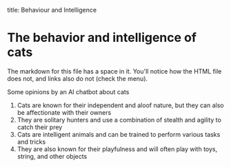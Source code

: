 title: Behaviour and Intelligence

# The behavior and intelligence of cats

The markdown for this file has a space in it. You'll notice how the HTML file does not, and links also do not (check the menu).

Some opinions by an AI chatbot about cats
1.  Cats are known for their independent and aloof nature, but they can also be affectionate with their owners
1.  They are solitary hunters and use a combination of stealth and agility to catch their prey
1.  Cats are intelligent animals and can be trained to perform various tasks and tricks
1.  They are also known for their playfulness and will often play with toys, string, and other objects